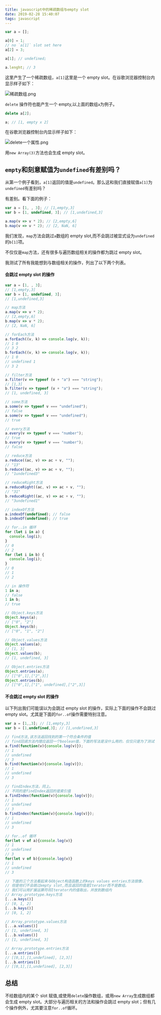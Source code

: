 ```yaml
---
title: javascript中的稀疏数组与empty slot
date: 2019-02-28 15:40:07
tags: javascript
---
```


```javascript
var a = [];

a[0] = 1;
// no `a[1]` slot set here
a[2] = 3;

a[1]; // undefined;

a.lenght; // 3
```

这里产生了一个稀疏数组，`a[1]`这里是一个 empty slot。在谷歌浏览器控制台内显示样子如下：

![稀疏数组.png](https://note.youdao.com/yws/res/4863/WEBRESOURCEe5262cded20050416ff8700a81554beb)

`delete` 操作符也能产生一个 empty,以上面的数组`a`为例子。

```javascript
delete a[2];

a; // [1, empty x 2]
```

在谷歌浏览器控制台内显示样子如下：

![delete一个属性.png](https://note.youdao.com/yws/res/4873/WEBRESOURCE71e831eef536015e7a107f31ecf48f0f)

用`new Array(3)`方法也会生成 empty slot。

## `empty`和刻意赋值为`undefined`有差别吗？

从第一个例子看到，`a[1]`返回的值是`undefined`。那么这和我们直接赋值`a[1]`为`undefined`有差别吗？

有差别。看下面的例子：

```javascript
var a = [1, , 3]; // [1,empty,3]
var b = [1, undefined, 3]; // [1,undefined,3]

a.map(v => v * 2); // [2,empty,6]
b.map(v => v * 2); // [2, NaN, 6]
```

我们发现，`map`方法会跳过`a`数组的 empty slot,而不会跳过被显式设为`undefined`的`b[1]`项。

不仅仅是`map`方法，还有很多与遍历数组相关的操作都为跳过 empty slot。

我测试了所有我能想到与数组相关的操作，列出了以下两个列表。

#### 会跳过 empty slot 的操作

```javascript
var a = [1, , 3];
// [1,empty,3]
var b = [1, undefined, 3];
// [1,undefined,3]

// map方法
a.map(v => v * 2);
// [2,empty,6]
b.map(v => v * 2);
// [2, NaN, 6]

// forEach方法
a.forEach((v, k) => console.log(v, k));
// 1 0
// 3 2
b.forEach((v, k) => console.log(v, k));
// 1 0
// undefined 1
// 3 2

// filter方法
a.filter(v => typeof (v + "a") === "string");
// [1,3]
b.filter(v => typeof (v + "a") === "string");
// [1, undefined, 3]

// some方法
a.some(v => typeof v === "undefined");
// false
a.some(v => typeof v === "undefined");
// true

// every方法
a.every(v => typeof v === "number");
// true
b.every(v => typeof v === "number");
// false

// reduce方法
a.reduce((ac, v) => ac + v, "");
// "13"
b.reduce((ac, v) => ac + v, "");
// "1undefined3"

// reduceRight方法
a.reduceRight((ac, v) => ac + v, "");
// "31"
b.reduceRight((ac, v) => ac + v, "");
// "3undefined1"

// indexOf方法
a.indexOf(undefined); // false
b.indexOf(undefined); // true

// for..in 循环
for (let i in a) {
  console.log(i);
}
// 0
// 2
for (let i in b) {
  console.log(i);
}
// 0
// 1
// 2

// in 操作符
1 in a;
// false
1 in b;
// true

// Object.keys方法
Object.keys(a);
// ["0", "2"]
Object.keys(b);
// ["0", "1", "2"]

// Object.values方法
Object.values(a);
// [1, 3]
Object.values(b);
// [1, undefined, 3]

// Object.entries方法
Object.entries(a);
// [["0",1],["2",3]]
Object.entries(b);
// [["0",1],["1", undefined],["2",3]]
```

#### 不会跳过 empty slot 的操作

以下列出我们可能误以为会跳过 empty slot 的操作，实际上下面的操作不会跳过 empty slot。尤其是下面的`for..of`操作需要特别注意。

```javascript
var a = [1,,3]; // [1,empty,3]
var b = [1,undefined,3]; // [1,undefined,3]

// find方法,该方法返回找到的第一个符合条件的值
// find回调方法内理应返回一个boolean值，下面的写法是没什么用的，仅仅只是为了测试
a.find(function(v){console.log(v)});
// 1
// undefined
// 3
b.find(function(v){console.log(v)});
// 1
// undefined
// 3

// findIndex方法，同上。
// 不同的是findIndex返回的是索引值
a.findIndex(function(v){console.log(v)});
// 1
// undefined
// 3
b.findIndex(function(v){console.log(v)});
// 1
// undefined
// 3

// for..of 循环
for(let v of a){console.log(v)}
// 1
// undefined
// 3
for(let v of b){console.log(v)}
// 1
// undefined
// 3

// 下面的三个方法看起来与Object构造函数上的keys values entries方法很像，
// 但是他们不会跳过empty slot,而且返回的值是Iterator而不是数组。
// 我们可以用扩展运算符将Iterator内的值取出，并放到数组内
// Array.prototype.keys方法
[...a.keys()]
// [0, 1, 2]
[...b.keys()]
// [0, 1, 2]

// Array.prototype.values方法
[...a.values()]
// [1, undefined, 3]
[...b.values()]
// [1, undefined, 3]

// Array.prototype.entries方法
[...a.entries()]
// [[0,1],[1,undefined], [2,3]]
[...b.entries()]
// [[0,1],[1,undefined], [2,3]]
```

## 总结

不给数组内的某个 slot 赋值,或使用`delete`操作数组，或用`new Array`生成数组都会生成 empty slot。大部分与遍历相关的方法和操作会跳过 empty slot；但有几个操作例外，尤其要注意`for..of`循环。
